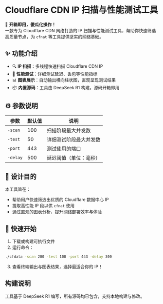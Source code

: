 # Cloudflare CDN IP 扫描与性能测试工具

🎯 **开箱即用，傻瓜化操作！**  
一款专为 Cloudflare CDN 网络打造的 IP 扫描与性能测试工具，帮助你快速筛选高质量节点，为 `cfnat` 等工具提供坚实的网络基础。

## ✨ 功能介绍

- 🔍 **IP 扫描**：多线程快速扫描 Cloudflare CDN IP
- 🧪 **性能测试**：详细测试延迟、丢包等性能指标
- 📊 **图表展示**：自动输出横向柱状图，直观呈现测试结果
- 📦 **内置源码**：工具由 DeepSeek R1 构建，源码开箱即用

## ⚙️ 参数说明

| 参数         | 默认值 | 说明                         |
|--------------|--------|------------------------------|
| `-scan`      | 100    | 扫描阶段最大并发数           |
| `-test`      | 50     | 详细测试阶段最大并发数       |
| `-port`      | 443    | 测试使用的端口               |
| `-delay`     | 500    | 延迟阈值（单位：毫秒）       |

## 🧠 设计目的

本工具旨在：
- 帮助用户快速筛选出优质的 Cloudflare 数据中心 IP
- 提取高性能 IP 段以供 `cfnat` 使用
- 通过直观的图表分析，提升网络部署效率与体验

## 🚀 快速开始

1. 下载或构建可执行文件  
2. 运行命令：

```bash
./cfdata -scan 200 -test 100 -port 443 -delay 300
```

3. 查看终端输出与图表结果，选择最适合你的 IP！

## 构建说明

工具基于 DeepSeek R1 编写，所有源码均已包含，支持本地构建与修改。
